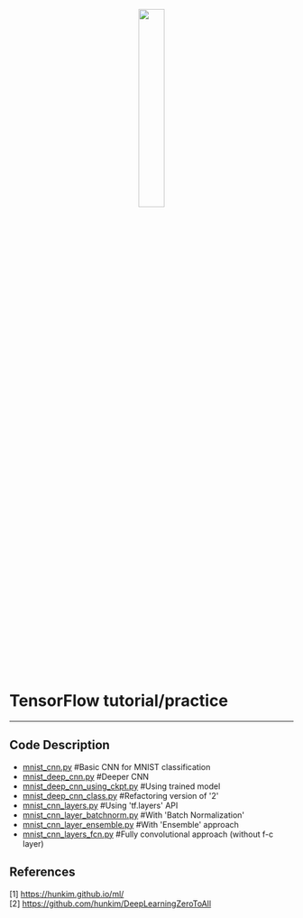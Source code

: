 <p align="center">
    <img width="30%" src="https://blogs.rstudio.com/tensorflow/posts/2017-08-17-tensorflow-v13-released/tensorflow-logo.png">
</p>

# TensorFlow tutorial/practice


-----------------
## Code Description

* [mnist_cnn.py](https://github.com/jaehyunnn/Tensorflow-Practice/blob/master/mnist_cnn.py)                 #Basic CNN for MNIST classification
* [mnist_deep_cnn.py](https://github.com/jaehyunnn/Tensorflow-Practice/blob/master/mnist_deep_cnn.py)            #Deeper CNN
* [mnist_deep_cnn_using_ckpt.py](https://github.com/jaehyunnn/Tensorflow-Practice/blob/master/mnist_cnn_using_ckpt.py) #Using trained model
* [mnist_deep_cnn_class.py](https://github.com/jaehyunnn/Tensorflow-Practice/blob/master/mnist_deep_cnn_class.py)      #Refactoring version of '2'
* [mnist_cnn_layers.py](https://github.com/jaehyunnn/Tensorflow-Practice/blob/master/mnist_cnn_layers.py)          #Using 'tf.layers' API
* [mnist_cnn_layer_batchnorm.py](https://github.com/jaehyunnn/Tensorflow-Practice/blob/master/mnist_cnn_layers_batchnorm.py) #With 'Batch Normalization'
* [mnist_cnn_layer_ensemble.py](https://github.com/jaehyunnn/Tensorflow-Practice/blob/master/mnist_cnn_layers_ensemble.py)  #With 'Ensemble' approach
* [mnist_cnn_layers_fcn.py](https://github.com/jaehyunnn/Tensorflow-Practice/blob/master/mnist_cnn_layers_fcn.py)      #Fully convolutional approach (without f-c layer)

## References

[1] https://hunkim.github.io/ml/ <br>
[2] https://github.com/hunkim/DeepLearningZeroToAll
